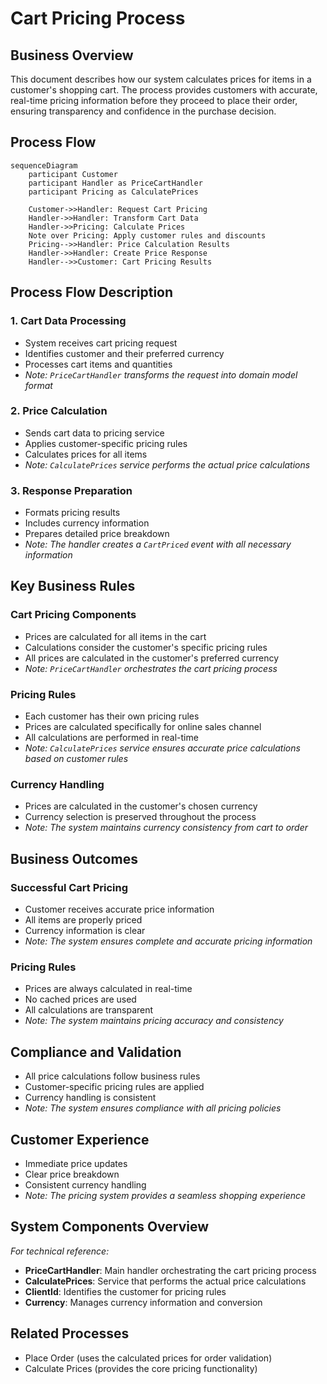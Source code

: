# Cart Pricing Process

## Business Overview
This document describes how our system calculates prices for items in a customer's shopping cart. The process provides customers with accurate, real-time pricing information before they proceed to place their order, ensuring transparency and confidence in the purchase decision.

## Process Flow

```mermaid
sequenceDiagram
    participant Customer
    participant Handler as PriceCartHandler
    participant Pricing as CalculatePrices

    Customer->>Handler: Request Cart Pricing
    Handler->>Handler: Transform Cart Data
    Handler->>Pricing: Calculate Prices
    Note over Pricing: Apply customer rules and discounts
    Pricing-->>Handler: Price Calculation Results
    Handler->>Handler: Create Price Response
    Handler-->>Customer: Cart Pricing Results
```

## Process Flow Description

### 1. Cart Data Processing
- System receives cart pricing request
- Identifies customer and their preferred currency
- Processes cart items and quantities
- *Note: `PriceCartHandler` transforms the request into domain model format*

### 2. Price Calculation
- Sends cart data to pricing service
- Applies customer-specific pricing rules
- Calculates prices for all items
- *Note: `CalculatePrices` service performs the actual price calculations*

### 3. Response Preparation
- Formats pricing results
- Includes currency information
- Prepares detailed price breakdown
- *Note: The handler creates a `CartPriced` event with all necessary information*

## Key Business Rules

### Cart Pricing Components
- Prices are calculated for all items in the cart
- Calculations consider the customer's specific pricing rules
- All prices are calculated in the customer's preferred currency
- *Note: `PriceCartHandler` orchestrates the cart pricing process*

### Pricing Rules
- Each customer has their own pricing rules
- Prices are calculated specifically for online sales channel
- All calculations are performed in real-time
- *Note: `CalculatePrices` service ensures accurate price calculations based on customer rules*

### Currency Handling
- Prices are calculated in the customer's chosen currency
- Currency selection is preserved throughout the process
- *Note: The system maintains currency consistency from cart to order*

## Business Outcomes

### Successful Cart Pricing
- Customer receives accurate price information
- All items are properly priced
- Currency information is clear
- *Note: The system ensures complete and accurate pricing information*

### Pricing Rules
- Prices are always calculated in real-time
- No cached prices are used
- All calculations are transparent
- *Note: The system maintains pricing accuracy and consistency*

## Compliance and Validation
- All price calculations follow business rules
- Customer-specific pricing rules are applied
- Currency handling is consistent
- *Note: The system ensures compliance with all pricing policies*

## Customer Experience
- Immediate price updates
- Clear price breakdown
- Consistent currency handling
- *Note: The pricing system provides a seamless shopping experience*

## System Components Overview
*For technical reference:*
- **PriceCartHandler**: Main handler orchestrating the cart pricing process
- **CalculatePrices**: Service that performs the actual price calculations
- **ClientId**: Identifies the customer for pricing rules
- **Currency**: Manages currency information and conversion

## Related Processes
- Place Order (uses the calculated prices for order validation)
- Calculate Prices (provides the core pricing functionality) 